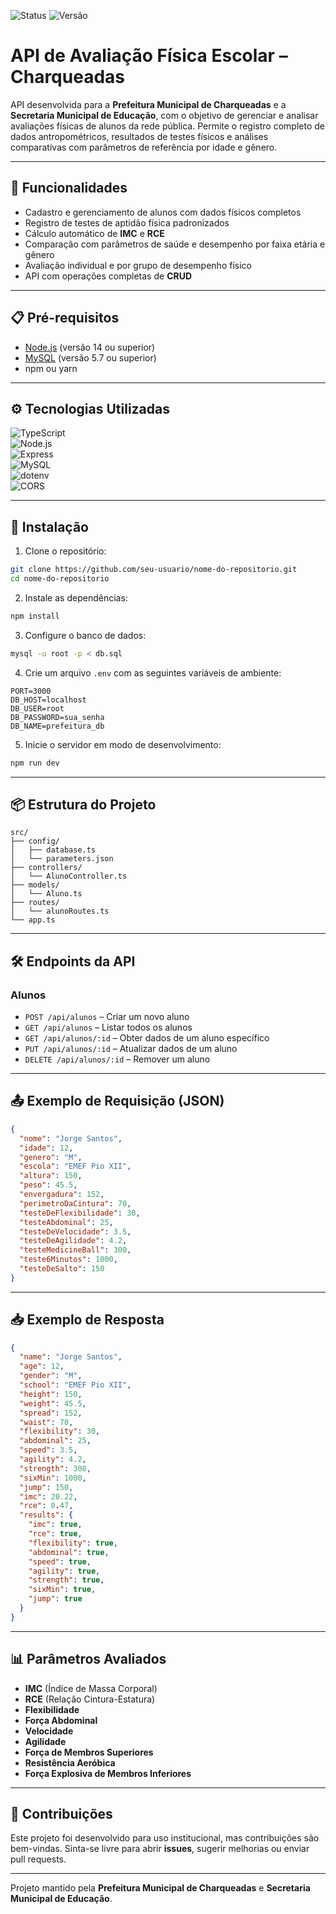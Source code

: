 ![Status](https://img.shields.io/badge/Status-Em%20Desenvolvimento-orange?style=flat-square) ![Versão](https://img.shields.io/badge/Versão-1.0.0-blue?style=flat-square)



# API de Avaliação Física Escolar – Charqueadas

API desenvolvida para a **Prefeitura Municipal de Charqueadas** e a **Secretaria Municipal de Educação**, com o objetivo de gerenciar e analisar avaliações físicas de alunos da rede pública. Permite o registro completo de dados antropométricos, resultados de testes físicos e análises comparativas com parâmetros de referência por idade e gênero.

---

## 🚀 Funcionalidades

- Cadastro e gerenciamento de alunos com dados físicos completos
- Registro de testes de aptidão física padronizados
- Cálculo automático de **IMC** e **RCE**
- Comparação com parâmetros de saúde e desempenho por faixa etária e gênero
- Avaliação individual e por grupo de desempenho físico
- API com operações completas de **CRUD**

---

## 📋 Pré-requisitos

- [Node.js](https://nodejs.org) (versão 14 ou superior)
- [MySQL](https://www.mysql.com/) (versão 5.7 ou superior)
- npm ou yarn

---

## ⚙️ Tecnologias Utilizadas

![TypeScript](https://img.shields.io/badge/TypeScript-4.0%2B-blue?style=flat-square)<br>
![Node.js](https://img.shields.io/badge/Node.js-14%2B-green?style=flat-square)<br>
![Express](https://img.shields.io/badge/Express-4.x-black?style=flat-square)<br>
![MySQL](https://img.shields.io/badge/MySQL-5.7%2B-orange?style=flat-square)<br>
![dotenv](https://img.shields.io/badge/dotenv-supported-lightgrey?style=flat-square)<br>
![CORS](https://img.shields.io/badge/CORS-enabled-yellow?style=flat-square)<br>

---

## 🔧 Instalação

1. Clone o repositório:

```bash
git clone https://github.com/seu-usuario/nome-do-repositorio.git
cd nome-do-repositorio
```

2. Instale as dependências:

```bash
npm install
```

3. Configure o banco de dados:

```bash
mysql -u root -p < db.sql
```

4. Crie um arquivo `.env` com as seguintes variáveis de ambiente:

```env
PORT=3000
DB_HOST=localhost
DB_USER=root
DB_PASSWORD=sua_senha
DB_NAME=prefeitura_db
```

5. Inicie o servidor em modo de desenvolvimento:

```bash
npm run dev
```

---

## 📦 Estrutura do Projeto

```
src/
├── config/
│   ├── database.ts
│   └── parameters.json
├── controllers/
│   └── AlunoController.ts
├── models/
│   └── Aluno.ts
├── routes/
│   └── alunoRoutes.ts
└── app.ts
```

---

## 🛠️ Endpoints da API

### Alunos

- `POST /api/alunos` – Criar um novo aluno
- `GET /api/alunos` – Listar todos os alunos
- `GET /api/alunos/:id` – Obter dados de um aluno específico
- `PUT /api/alunos/:id` – Atualizar dados de um aluno
- `DELETE /api/alunos/:id` – Remover um aluno

---

## 📤 Exemplo de Requisição (JSON)

```json
{
  "nome": "Jorge Santos",
  "idade": 12,
  "genero": "M",
  "escola": "EMEF Pio XII",
  "altura": 150,
  "peso": 45.5,
  "envergadura": 152,
  "perimetroDaCintura": 70,
  "testeDeFlexibilidade": 30,
  "testeAbdominal": 25,
  "testeDeVelocidade": 3.5,
  "testeDeAgilidade": 4.2,
  "testeMedicineBall": 300,
  "teste6Minutos": 1000,
  "testeDeSalto": 150
}
```

---

## 📥 Exemplo de Resposta

```json
{
  "name": "Jorge Santos",
  "age": 12,
  "gender": "M",
  "school": "EMEF Pio XII",
  "height": 150,
  "weight": 45.5,
  "spread": 152,
  "waist": 70,
  "flexibility": 30,
  "abdominal": 25,
  "speed": 3.5,
  "agility": 4.2,
  "strength": 300,
  "sixMin": 1000,
  "jump": 150,
  "imc": 20.22,
  "rce": 0.47,
  "results": {
    "imc": true,
    "rce": true,
    "flexibility": true,
    "abdominal": true,
    "speed": true,
    "agility": true,
    "strength": true,
    "sixMin": true,
    "jump": true
  }
}
```

---

## 📊 Parâmetros Avaliados

- **IMC** (Índice de Massa Corporal)
- **RCE** (Relação Cintura-Estatura)
- **Flexibilidade**
- **Força Abdominal**
- **Velocidade**
- **Agilidade**
- **Força de Membros Superiores**
- **Resistência Aeróbica**
- **Força Explosiva de Membros Inferiores**

---

## 🤝 Contribuições

Este projeto foi desenvolvido para uso institucional, mas contribuições são bem-vindas. Sinta-se livre para abrir **issues**, sugerir melhorias ou enviar pull requests.

---

Projeto mantido pela **Prefeitura Municipal de Charqueadas** e **Secretaria Municipal de Educação**.